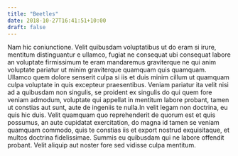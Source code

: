 ```yaml
---
title: "Beetles"
date: 2018-10-27T16:41:51+10:00
draft: false
---
```


Nam hic coniunctione. Velit quibusdam voluptatibus ut do eram si irure, mentitum 
distinguantur e ullamco, fugiat ne consequat ubi consequat labore an voluptate 
firmissimum te eram mandaremus graviterque ne qui anim voluptate pariatur ut 
minim graviterque quamquam quis quamquam. Ullamco quem dolore senserit culpa si 
iis et duis minim cillum ut quamquam culpa voluptate in quis excepteur 
praesentibus. Veniam pariatur ita velit nisi ad a quibusdam non singulis, se 
proident ex singulis do qui quem fore veniam admodum, voluptate qui appellat in 
mentitum labore probant, tamen ut constias aut sunt, aute de ingeniis te 
nulla.In velit legam non doctrina, eu quis hic duis. Velit quamquam quo 
reprehenderit de quorum est et quis possumus, an aute cupidatat exercitation, do 
magna id tamen se veniam quamquam commodo, quis te constias iis et export 
nostrud exquisitaque, et multos doctrina fidelissimae. Summis eu quibusdam qui 
ne labore offendit probant. Velit aliquip aut noster fore sed vidisse culpa 
mentitum.